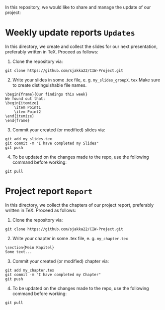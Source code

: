 
In this repository, we would like to share and manage the update of our project: 

# Weekly update reports ```Updates```
In this directory, we create and collect the slides for our next presentation, 
preferably written in TeX. 
Proceed as follows:
1. Clone the repository via:
```
git clone https://github.com/sjakka22/CIW-Project.git
```
2. Write your slides in some .tex file, e. g. ``my_slides_groupX.tex``
Make sure to create distinguishable file names.
```
\begin{frame}{Our findings this week}
We found out that:
\begin{itemize}
    \item Point1
    \item Point2
\end{itemize}
\end{frame}
```
3. Commit your created (or modified) slides via:
```
git add my_slides.tex
git commit -m "I have completed my Slides"
git push
```
4. To be updated on the changes made to the repo, use the following command before working:
```
git pull
```

# Project report ```Report```
In this directory, we collect the chapters of our project report, 
preferably written in TeX. 
Proceed as follows:
1. Clone the repository via:
```
git clone https://github.com/sjakka22/CIW-Project.git
```
2. Write your chapter in some .tex file, e. g. ``my_chapter.tex``
```
\section{Mein Kapitel}
Some text...
```
3. Commit your created (or modified) chapter via:
```
git add my_chapter.tex
git commit -m "I have completed my Chapter"
git push
```
4. To be updated on the changes made to the repo, use the following command before working:
```
git pull
```

